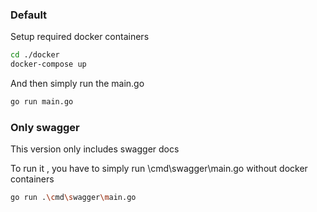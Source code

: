 ### Default

Setup required docker containers

```bash
cd ./docker
docker-compose up
```
And then simply run the main.go
```bash
go run main.go
```

### Only swagger
This version only includes swagger docs

To run it , you have to simply run \cmd\swagger\main.go without docker containers

```bash
go run .\cmd\swagger\main.go
```